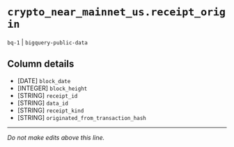 # `crypto_near_mainnet_us.receipt_origin`
`bq-1` | `bigquery-public-data`

## Column details
* [DATE]      `block_date`
* [INTEGER]   `block_height`
* [STRING]    `receipt_id`
* [STRING]    `data_id`
* [STRING]    `receipt_kind`
* [STRING]    `originated_from_transaction_hash`

-------------------------------------------------------------------------------
*Do not make edits above this line.*
